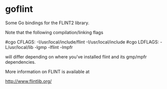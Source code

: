# goflint
Some Go bindings for the FLINT2 library.

Note that the following compilation/linking flags

#cgo CFLAGS: -I/usr/local/include/flint -I/usr/local/include
#cgo LDFLAGS: -L/usr/local/lib -lgmp -lflint -lmpfr

will differ depending on where you've installed flint and its gmp/mpfr dependencies.

More information on FLINT is available at 

http://www.flintlib.org/
